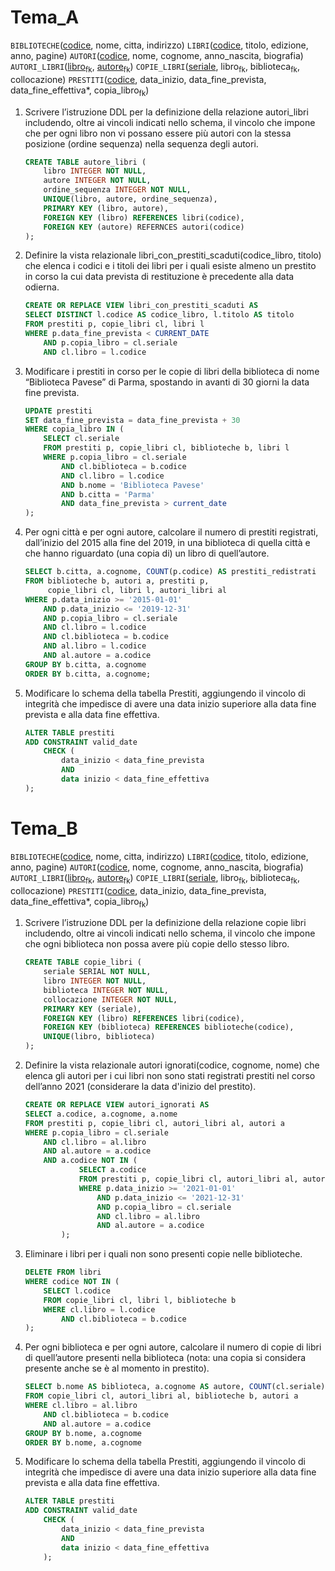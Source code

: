 # Tema_A

$\mathtt{BIBLIOTECHE}$(<u>codice</u>, nome, citta, indirizzo)
$\mathtt{LIBRI}$(<u>codice</u>, titolo, edizione, anno, pagine)
$\mathtt{AUTORI}$(<u>codice</u>, nome, cognome, anno_nascita, biografia)
$\mathtt{AUTORI\_LIBRI}$(<u>libro</u><sub>fk</sub>, <u>autore</u><sub>fk</sub>)
$\mathtt{COPIE\_LIBRI}$(<u>seriale</u>, libro<sub>fk</sub>, biblioteca<sub>fk</sub>, collocazione)
$\mathtt{PRESTITI}$(<u>codice</u>, data_inizio, data_fine_prevista, data_fine_effettiva*, copia_libro<sub>fk</sub>)

1. Scrivere l’istruzione DDL per la definizione della relazione autori_libri includendo, oltre ai vincoli indicati nello schema, il vincolo che impone che per ogni libro non vi possano essere più autori con la stessa posizione (ordine sequenza) nella sequenza degli autori.
    ```sql
    CREATE TABLE autore_libri (
		libro INTEGER NOT NULL,
		autore INTEGER NOT NULL,
		ordine_sequenza INTEGER NOT NULL,
		UNIQUE(libro, autore, ordine_sequenza),
		PRIMARY KEY (libro, autore),
		FOREIGN KEY (libro) REFERENCES libri(codice),
		FOREIGN KEY (autore) REFERNCES autori(codice)
	);
    ```

2. Definire la vista relazionale libri_con_prestiti_scaduti(codice_libro, titolo) che elenca i codici e i titoli dei libri per i quali esiste almeno un prestito in corso la cui data prevista di restituzione è precedente alla data odierna.
    ```sql
    CREATE OR REPLACE VIEW libri_con_prestiti_scaduti AS
	SELECT DISTINCT l.codice AS codice_libro, l.titolo AS titolo
	FROM prestiti p, copie_libri cl, libri l
	WHERE p.data_fine_prevista < CURRENT_DATE
		AND p.copia_libro = cl.seriale
		AND cl.libro = l.codice
    ```

3. Modificare i prestiti in corso per le copie di libri della biblioteca di nome “Biblioteca Pavese” di Parma, spostando in avanti di 30 giorni la data fine prevista.
    ```sql
    UPDATE prestiti
	SET data_fine_prevista = data_fine_prevista + 30
	WHERE copia_libro IN (
	    SELECT cl.seriale
	    FROM prestiti p, copie_libri cl, biblioteche b, libri l
	    WHERE p.copia_libro = cl.seriale
	        AND cl.biblioteca = b.codice
	        AND cl.libro = l.codice
	        AND b.nome = 'Biblioteca Pavese'
	        AND b.citta = 'Parma'
	        AND data_fine_prevista > current_date
	);
    ```

4. Per ogni città e per ogni autore, calcolare il numero di prestiti registrati, dall’inizio del 2015 alla fine del 2019, in una biblioteca di quella città e che hanno riguardato (una copia di) un libro di quell’autore.
    ```sql
    SELECT b.citta, a.cognome, COUNT(p.codice) AS prestiti_redistrati
	FROM biblioteche b, autori a, prestiti p, 
		 copie_libri cl, libri l, autori_libri al
	WHERE p.data_inizio >= '2015-01-01'
		AND p.data_inizio <= '2019-12-31'
		AND p.copia_libro = cl.seriale
		AND cl.libro = l.codice
		AND cl.biblioteca = b.codice
		AND al.libro = l.codice
		AND al.autore = a.codice
	GROUP BY b.citta, a.cognome
	ORDER BY b.citta, a.cognome;
    ```

5. Modificare lo schema della tabella Prestiti, aggiungendo il vincolo di integrità che impedisce di avere una data inizio superiore alla data fine prevista e alla data fine effettiva.
    ```sql
    ALTER TABLE prestiti
	ADD CONSTRAINT valid_date
		CHECK (
			data_inizio < data_fine_prevista
			AND
			data inizio < data_fine_effettiva
	);
    ```

# Tema_B

$\mathtt{BIBLIOTECHE}$(<u>codice</u>, nome, citta, indirizzo)
$\mathtt{LIBRI}$(<u>codice</u>, titolo, edizione, anno, pagine)
$\mathtt{AUTORI}$(<u>codice</u>, nome, cognome, anno_nascita, biografia)
$\mathtt{AUTORI\_LIBRI}$(<u>libro</u><sub>fk</sub>, <u>autore</u><sub>fk</sub>)
$\mathtt{COPIE\_LIBRI}$(<u>seriale</u>, libro<sub>fk</sub>, biblioteca<sub>fk</sub>, collocazione)
$\mathtt{PRESTITI}$(<u>codice</u>, data_inizio, data_fine_prevista, data_fine_effettiva*, copia_libro<sub>fk</sub>)

1. Scrivere l’istruzione DDL per la definizione della relazione copie libri includendo, oltre ai vincoli indicati nello schema, il vincolo che impone che ogni biblioteca non possa avere più copie dello stesso libro.
   
    ```sql 
	CREATE TABLE copie_libri (
		seriale SERIAL NOT NULL,
		libro INTEGER NOT NULL,
		biblioteca INTEGER NOT NULL,
		collocazione INTEGER NOT NULL,
		PRIMARY KEY (seriale),
		FOREIGN KEY (libro) REFERENCES libri(codice),
		FOREIGN KEY (biblioteca) REFERENCES biblioteche(codice),
		UNIQUE(libro, biblioteca)
	);
    ```

2. Definire la vista relazionale autori ignorati(codice, cognome, nome) che elenca gli autori per i cui libri non sono stati registrati prestiti nel corso dell’anno 2021 (considerare la data d'inizio del prestito).
    ```sql
    CREATE OR REPLACE VIEW autori_ignorati AS
	SELECT a.codice, a.cognome, a.nome
	FROM prestiti p, copie_libri cl, autori_libri al, autori a
	WHERE p.copia_libro = cl.seriale
		AND cl.libro = al.libro
		AND al.autore = a.codice
		AND a.codice NOT IN (
				SELECT a.codice
				FROM prestiti p, copie_libri cl, autori_libri al, autori a
				WHERE p.data_inizio >= '2021-01-01'
					AND p.data_inizio <= '2021-12-31'
					AND p.copia_libro = cl.seriale
					AND cl.libro = al.libro
					AND al.autore = a.codice
			);
    ```

3. Eliminare i libri per i quali non sono presenti copie nelle biblioteche.
    ```sql
    DELETE FROM libri 
	WHERE codice NOT IN (
		SELECT l.codice
		FROM copie_libri cl, libri l, biblioteche b
		WHERE cl.libro = l.codice
			AND cl.biblioteca = b.codice
	);
    ```

4. Per ogni biblioteca e per ogni autore, calcolare il numero di copie di libri di quell’autore presenti nella biblioteca (nota: una copia si considera presente anche se è al momento in prestito).
    ```sql
    SELECT b.nome AS biblioteca, a.cognome AS autore, COUNT(cl.seriale)
	FROM copie_libri cl, autori_libri al, biblioteche b, autori a
	WHERE cl.libro = al.libro
		AND cl.biblioteca = b.codice
		AND al.autore = a.codice
	GROUP BY b.nome, a.cognome
	ORDER BY b.nome, a.cognome
    ```

5. Modificare lo schema della tabella Prestiti, aggiungendo il vincolo di integrità che impedisce di avere una data inizio superiore alla data fine prevista e alla data fine effettiva.
    ```sql
    ALTER TABLE prestiti
	ADD CONSTRAINT valid_date
		CHECK (
			data_inizio < data_fine_prevista
			AND
			data inizio < data_fine_effettiva
		);
    ```
